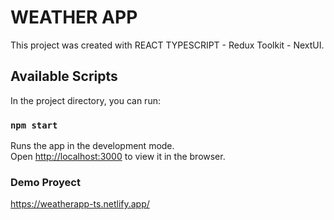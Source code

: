 # WEATHER APP

This project was created with REACT TYPESCRIPT - Redux Toolkit - NextUI.

## Available Scripts

In the project directory, you can run:

### `npm start`

Runs the app in the development mode.\
Open [http://localhost:3000](http://localhost:3000) to view it in the browser.

### Demo Proyect

https://weatherapp-ts.netlify.app/


